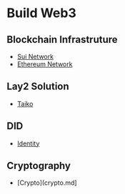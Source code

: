 # Build Web3

## Blockchain Infrastruture

- [Sui Network](sui.md)
- [Ethereum Network](ethereum.md)

## Lay2 Solution

- [Taiko](taiko.md)

## DID

- [Identity](identity.md)

## Cryptography

- [Crypto](crypto.md]
